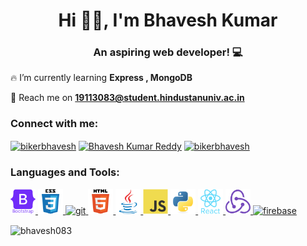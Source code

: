 <h1 align="center">Hi 👋🏻, I'm Bhavesh Kumar</h1>
<h3 align="center">An aspiring web developer! 💻 </h3>

🔥 I’m currently learning **Express , MongoDB**

📝 Reach me on **19113083@student.hindustanuniv.ac.in**

<h3 align="left">Connect with me:</h3>
<p align="left">
<a href="https://twitter.com/KarnatiBhavesh" target="blank"><img align="center" src="https://cdn.jsdelivr.net/npm/simple-icons@3.0.1/icons/twitter.svg" alt="bikerbhavesh" height="30" width="40" /></a>
<a href="https://www.linkedin.com/in/bhavesh-kumar-reddy-b97b1b1a7/" target="blank"><img align="center" src="https://cdn.jsdelivr.net/npm/simple-icons@3.0.1/icons/linkedin.svg" alt="Bhavesh Kumar Reddy" height="30" width="40" /></a> 
<a href="https://instagram.com/bikerbhavesh" target="blank"><img align="center" src="https://cdn.jsdelivr.net/npm/simple-icons@3.0.1/icons/instagram.svg" alt="bikerbhavesh" height="30" width="40" /></a>
</p>

<h3 align="left">Languages and Tools:</h3>
<p align="left"> <a href="https://getbootstrap.com" target="_blank"> <img src="https://raw.githubusercontent.com/devicons/devicon/master/icons/bootstrap/bootstrap-plain-wordmark.svg" alt="bootstrap" width="40" height="40"/> </a> <a href="https://www.w3schools.com/css/" target="_blank"> <img src="https://raw.githubusercontent.com/devicons/devicon/master/icons/css3/css3-original-wordmark.svg" alt="css3" width="40" height="40"/> </a> <a href="https://git-scm.com/" target="_blank"> <img src="https://www.vectorlogo.zone/logos/git-scm/git-scm-icon.svg" alt="git" width="40" height="40"/> </a> <a href="https://www.w3.org/html/" target="_blank"> <img src="https://raw.githubusercontent.com/devicons/devicon/master/icons/html5/html5-original-wordmark.svg" alt="html5" width="40" height="40"/> </a> <a href="https://www.java.com" target="_blank"> <img src="https://raw.githubusercontent.com/devicons/devicon/master/icons/java/java-original.svg" alt="java" width="40" height="40"/> </a> <a href="https://developer.mozilla.org/en-US/docs/Web/JavaScript" target="_blank"> <img src="https://raw.githubusercontent.com/devicons/devicon/master/icons/javascript/javascript-original.svg" alt="javascript" width="40" height="40"/> </a> <a href="https://www.python.org" target="_blank"> <img src="https://raw.githubusercontent.com/devicons/devicon/master/icons/python/python-original.svg" alt="python" width="40" height="40"/> </a> <a href="https://reactjs.org/" target="_blank"> <img src="https://raw.githubusercontent.com/devicons/devicon/master/icons/react/react-original-wordmark.svg" alt="react" width="40" height="40"/> </a> <a href="https://redux.js.org" target="_blank"> <img src="https://raw.githubusercontent.com/devicons/devicon/master/icons/redux/redux-original.svg" alt="redux" width="40" height="40"/> </a><a href="https://firebase.google.com/" target="_blank"> <img src="https://www.vectorlogo.zone/logos/firebase/firebase-icon.svg" alt="firebase" width="40" height="40"/> </a> </p>

<p><img align="center" src="https://github-readme-stats.vercel.app/api/top-langs?username=bhavesh083&show_icons=true&locale=en&layout=compact" alt="bhavesh083" /></p>
